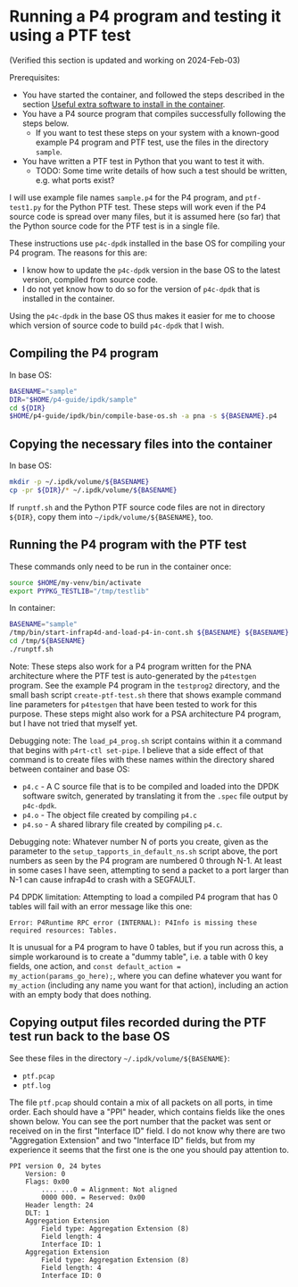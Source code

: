 # Running a P4 program and testing it using a PTF test

(Verified this section is updated and working on 2024-Feb-03)

Prerequisites:

+ You have started the container, and followed the steps described in
  the section [Useful extra software to install in the
  container](general-ipdk-notes.md#useful-extra-software-to-install-in-the-container).
+ You have a P4 source program that compiles successfully following
  the steps below.
  + If you want to test these steps on your system with a known-good
    example P4 program and PTF test, use the files in the directory
    `sample`.
+ You have written a PTF test in Python that you want to test it with.
  + TODO: Some time write details of how such a test should be
    written, e.g. what ports exist?

I will use example file names `sample.p4` for the P4 program, and
`ptf-test1.py` for the Python PTF test.  These steps will work even if
the P4 source code is spread over many files, but it is assumed here
(so far) that the Python source code for the PTF test is in a single
file.

These instructions use `p4c-dpdk` installed in the base OS for
compiling your P4 program.  The reasons for this are:

+ I know how to update the `p4c-dpdk` version in the base OS to the
  latest version, compiled from source code.
+ I do not yet know how to do so for the version of `p4c-dpdk`
  that is installed in the container.

Using the `p4c-dpdk` in the base OS thus makes it easier for me to
choose which version of source code to build `p4c-dpdk` that I wish.


## Compiling the P4 program

In base OS:
```bash
BASENAME="sample"
DIR="$HOME/p4-guide/ipdk/sample"
cd ${DIR}
$HOME/p4-guide/ipdk/bin/compile-base-os.sh -a pna -s ${BASENAME}.p4
```


## Copying the necessary files into the container

In base OS:
```bash
mkdir -p ~/.ipdk/volume/${BASENAME}
cp -pr ${DIR}/* ~/.ipdk/volume/${BASENAME}
```

If `runptf.sh` and the Python PTF source code files are not in
directory `${DIR}`, copy them into `~/ipdk/volume/${BASENAME}`, too.


## Running the P4 program with the PTF test

These commands only need to be run in the container once:
```bash
source $HOME/my-venv/bin/activate
export PYPKG_TESTLIB="/tmp/testlib"
```

In container:
```bash
BASENAME="sample"
/tmp/bin/start-infrap4d-and-load-p4-in-cont.sh ${BASENAME} ${BASENAME}
cd /tmp/${BASENAME}
./runptf.sh
```

Note: These steps also work for a P4 program written for the PNA
architecture where the PTF test is auto-generated by the `p4testgen`
program.  See the example P4 program in the `testprog2` directory, and
the small bash script `create-ptf-test.sh` there that shows example
command line parameters for `p4testgen` that have been tested to work
for this purpose.  These steps might also work for a PSA architecture
P4 program, but I have not tried that myself yet.

Debugging note: The `load_p4_prog.sh` script contains within it a
command that begins with `p4rt-ctl set-pipe`.  I believe that a side
effect of that command is to create files with these names within the
directory shared between container and base OS:

+ `p4.c` - A C source file that is to be compiled and loaded into the
  DPDK software switch, generated by translating it from the `.spec`
  file output by `p4c-dpdk`.
+ `p4.o` - The object file created by compiling `p4.c`
+ `p4.so` - A shared library file created by compiling `p4.c`.

Debugging note: Whatever number N of ports you create, given as the
parameter to the `setup_tapports_in_default_ns.sh` script above, the
port numbers as seen by the P4 program are numbered 0 through N-1.  At
least in some cases I have seen, attempting to send a packet to a port
larger than N-1 can cause infrap4d to crash with a SEGFAULT.

P4 DPDK limitation: Attempting to load a compiled P4 program that has
0 tables will fail with an error message like this one:

```
Error: P4Runtime RPC error (INTERNAL): P4Info is missing these required resources: Tables.
```

It is unusual for a P4 program to have 0 tables, but if you run across
this, a simple workaround is to create a "dummy table", i.e. a table
with 0 key fields, one action, and `const default_action =
my_action(params_go_here);`, where you can define whatever you want
for `my_action` (including any name you want for that action),
including an action with an empty body that does nothing.


## Copying output files recorded during the PTF test run back to the base OS

See these files in the directory `~/.ipdk/volume/${BASENAME}`:

+ `ptf.pcap`
+ `ptf.log`

The file `ptf.pcap` should contain a mix of all packets on all ports,
in time order.  Each should have a "PPI" header, which contains fields
like the ones shown below.  You can see the port number that the
packet was sent or received on in the first "Interface ID" field.  I
do not know why there are two "Aggregation Extension" and two
"Interface ID" fields, but from my experience it seems that the first
one is the one you should pay attention to.

```
PPI version 0, 24 bytes
    Version: 0
    Flags: 0x00
        .... ...0 = Alignment: Not aligned
        0000 000. = Reserved: 0x00
    Header length: 24
    DLT: 1
    Aggregation Extension
        Field type: Aggregation Extension (8)
        Field length: 4
        Interface ID: 1
    Aggregation Extension
        Field type: Aggregation Extension (8)
        Field length: 4
        Interface ID: 0
```
